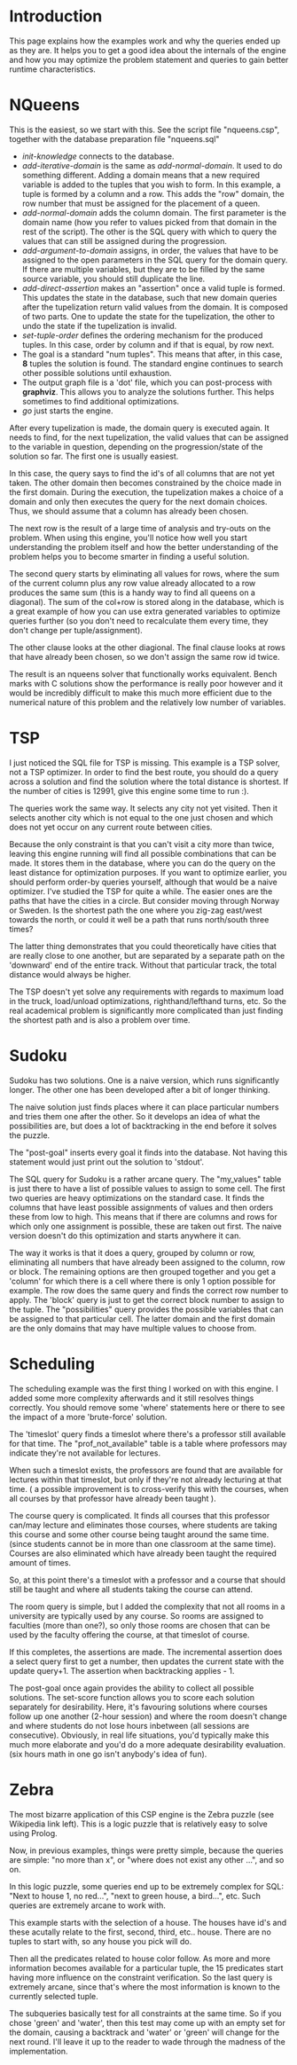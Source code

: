 # Introduction #

This page explains how the examples work and why the queries ended up as they are. It helps you to get a good idea about the internals of the engine and how you may optimize the problem statement and queries to gain better runtime characteristics.


# NQueens #

This is the easiest, so we start with this. See the script file "nqueens.csp", together with the database preparation file "nqueens.sql"

  * _init-knowledge_ connects to the database.
  * _add-iterative-domain_ is the same as _add-normal-domain_. It used to do something different. Adding a domain means that a new required variable is added to the tuples that you wish to form. In this example, a tuple is formed by a column and a row. This adds the "row" domain, the row number that must be assigned for the placement of a queen.
  * _add-normal-domain_ adds the column domain. The first parameter is the domain name (how you refer to values picked from that domain in the rest of the script). The other is the SQL query with which to query the values that can still be assigned during the progression.
  * _add-argument-to-domain_ assigns, in order, the values that have to be assigned to the open parameters in the SQL query for the domain query. If there are multiple variables, but they are to be filled by the same source variable, you should still duplicate the line.
  * _add-direct-assertion_ makes an "assertion" once a valid tuple is formed. This updates the state in the database, such that new domain queries after the tupelization return valid values from the domain. It is composed of two parts. One to update the state for the tupelization, the other to undo the state if the tupelization is invalid.
  * _set-tuple-order_ defines the ordering mechanism for the produced tuples. In this case, order by column and if that is equal, by row next.
  * The goal is a standard "num tuples". This means that after, in this case, **8** tuples the solution is found. The standard engine continues to search other possible solutions until exhaustion.
  * The output graph file is a 'dot' file, which you can post-process with **graphviz**. This allows you to analyze the solutions further. This helps sometimes to find additional optimizations.
  * _go_ just starts the engine.

After every tupelization is made, the domain query is executed again. It needs to find, for the next tupelization, the valid values that can be assigned to the variable in question, depending on the progression/state of the solution so far. The first one is usually easiest.

In this case, the query says to find the id's of all columns that are not yet taken. The other domain then becomes constrained by the choice made in the first domain. During the execution, the tupelization makes a choice of a domain and only then executes the query for the next domain choices. Thus, we should assume that a column has already been chosen.

The next row is the result of a large time of analysis and try-outs on the problem. When using this engine, you'll notice how well you start understanding the problem itself and how the better understanding of the problem helps you to become smarter in finding a useful solution.

The second query starts by eliminating all values for rows, where the sum of the current column plus any row value already allocated to a row produces the same sum (this is a handy way to find all queens on a diagonal). The sum of the col+row is stored along in the database, which is a great example of how you can use extra generated variables to optimize queries further (so you don't need to recalculate them every time, they don't change per tuple/assignment).

The other clause looks at the other diagional. The final clause looks at rows that have already been chosen, so we don't assign the same row id twice.

The result is an nqueens solver that functionally works equivalent. Bench marks with C solutions show the performance is really poor however and it would be incredibly difficult to make this much more efficient due to the numerical nature of this problem and the relatively low number of variables.

# TSP #

I just noticed the SQL file for TSP is missing. This example is a TSP solver, not a TSP optimizer. In order to find the best route, you should do a query across a solution and find the solution where the total distance is shortest. If the number of cities is 12991, give this engine some time to run :).

The queries work the same way. It selects any city not yet visited. Then it selects another city which is not equal to the one just chosen and which does not yet occur on any current route between cities.

Because the only constraint is that you can't visit a city more than twice, leaving this engine running will find all possible combinations that can be made. It stores them in the database, where you can do the query on the least distance for optimization purposes. If you want to optimize earlier, you should perform order-by queries yourself, although that would be a naive optimizer. I've studied the TSP for quite a while. The easier ones are the paths that have the cities in a circle. But consider moving through Norway or Sweden. Is the shortest path the one where you zig-zag east/west towards the north, or could it well be a path that runs north/south three times?

The latter thing demonstrates that you could theoretically have cities that are really close to one another, but are separated by a separate path on the 'downward' end of the entire track. Without that particular track, the total distance would always be higher.

The TSP doesn't yet solve any requirements with regards to maximum load in the truck, load/unload optimizations, righthand/lefthand turns, etc. So the real academical problem is significantly more complicated than just finding the shortest path and is also a problem over time.


# Sudoku #

Sudoku has two solutions. One is a naive version, which runs significantly longer. The other one has been developed after a bit of longer thinking.

The naive solution just finds places where it can place particular numbers and tries them one after the other. So it develops an idea of what the possibilities are, but does a lot of backtracking in the end before it solves the puzzle.

The "post-goal" inserts every goal it finds into the database. Not having this statement would just print out the solution to 'stdout'.

The SQL query for Sudoku is a rather arcane query. The "my\_values" table is just there to have a list of possible values to assign to some cell. The first two queries are heavy optimizations on the standard case. It finds the columns that have least possible assignments of values and then orders these from low to high. This means that if there are columns and rows for which only one assignment is possible, these are taken out first. The naive version doesn't do this optimization and starts anywhere it can.

The way it works is that it does a query, grouped by column or row, eliminating all numbers that have already been assigned to the column, row or block. The remaining options are then grouped together and you get a 'column' for which there is a cell where there is only 1 option possible for example. The row does the same query and finds the correct row number to apply. The 'block' query is just to get the correct block number to assign to the tuple. The "possibilities" query provides the possible variables that can be assigned to that particular cell. The latter domain and the first domain are the only domains that may have multiple values to choose from.


# Scheduling #

The scheduling example was the first thing I worked on with this engine. I added some more complexity afterwards and it still resolves things correctly. You should remove some 'where' statements here or there to see the impact of a more 'brute-force' solution.

The 'timeslot' query finds a timeslot where there's a professor still available for that time. The "prof\_not\_available" table is a table where professors may indicate they're not available for lectures.

When such a timeslot exists, the professors are found that are available for lectures within that timeslot, but only if they're not already lecturing at that time. ( a possible improvement is to cross-verify this with the courses, when all courses by that professor have already been taught ).

The course query is complicated. It finds all courses that this professor can/may lecture and eliminates those courses, where students are taking this course and some other course being taught around the same time. (since students cannot be in more than one classroom at the same time). Courses are also eliminated which have already been taught the required amount of times.

So, at this point there's a timeslot with a professor and a course that should still be taught and where all students taking the course can attend.

The room query is simple, but I added the complexity that not all rooms in a university are typically used by any course. So rooms are assigned to faculties (more than one?), so only those rooms are chosen that can be used by the faculty offering the course, at that timeslot of course.

If this completes, the assertions are made. The incremental assertion does a select query first to get a number, then updates the current state with the update query+1. The assertion when backtracking applies - 1.

The post-goal once again provides the ability to collect all possible solutions. The set-score function allows you to score each solution separately for desirability. Here, it's favouring solutions where courses follow up one another (2-hour session) and where the room doesn't change and where students do not lose hours inbetween (all sessions are consecutive). Obviously, in real life situations, you'd typically make this much more elaborate and you'd do a more adequate desirability evaluation. (six hours math in one go isn't anybody's idea of fun).

# Zebra #

The most bizarre application of this CSP engine is the Zebra puzzle (see Wikipedia link left). This is a logic puzzle that is relatively easy to solve using Prolog.

Now, in previous examples, things were pretty simple, because the queries are simple: "no more than x", or "where does not exist any other ...", and so on.

In this logic puzzle, some queries end up to be extremely complex for SQL: "Next to house 1, no red...", "next to green house, a bird...", etc. Such queries are extremely arcane to work with.

This example starts with the selection of a house. The houses have id's and these acutally relate to the first, second, third, etc.. house. There are no tuples to start with, so any house you pick will do.

Then all the predicates related to house color follow. As more and more information becomes available for a particular tuple, the 15 predicates start having more influence on the constraint verification. So the last query is extremely arcane, since that's where the most information is known to the currently selected tuple.

The subqueries basically test for all constraints at the same time. So if you chose 'green' and 'water', then this test may come up with an empty set for the domain, causing a backtrack and 'water' or 'green' will change for the next round. I'll leave it up to the reader to wade through the madness of the implementation.